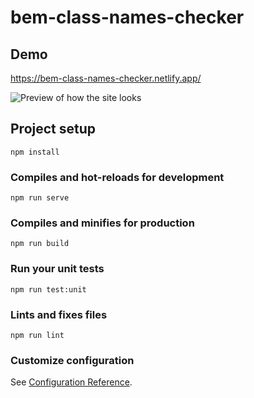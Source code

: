 # bem-class-names-checker  
 
 ## Demo
 https://bem-class-names-checker.netlify.app/
 
 ![Preview of how the site looks](https://keepinguptodate.com/pages/2020/05/10-bem-class-names-checker.png)
  
## Project setup  
```  
npm install  
```  
  
### Compiles and hot-reloads for development  
```  
npm run serve  
```  
  
### Compiles and minifies for production  
```  
npm run build  
```  
  
### Run your unit tests  
```  
npm run test:unit  
```  
  
### Lints and fixes files  
```  
npm run lint  
```  
  
### Customize configuration  
See [Configuration Reference](https://cli.vuejs.org/config/).
